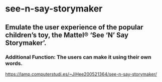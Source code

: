 # see-n-say-storymaker
## Emulate the user experience of the popular children’s toy, the Mattel® ‘See ‘N’ Say Storymaker’.
### Additional Function: The users can make it using their own words.

https://lamp.computerstudi.es/~JiHee200521364/see-n-say-storymaker/
